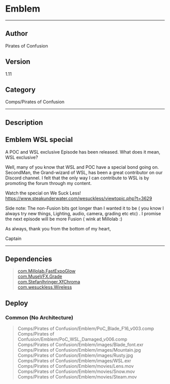 # Emblem
___

## Author
Pirates of Confusion

## Version
1.11

## Category
Comps/Pirates of Confusion

___

## Description
<h2>Emblem WSL special</h2>

<p>A POC and WSL exclusive Episode has been released. What does it mean, WSL exclusive?</p>

<p>Well, many of you know that WSL and POC have a special bond going on. SecondMan, the Grand-wizard of WSL, has been a great contributor on our Discord channel. I felt that the only way I can contribute to WSL is by promoting the forum through my content.</p>

<p>Watch the special on We Suck Less!<br> <a href="https://www.steakunderwater.com/wesuckless/viewtopic.php?t=3629">https://www.steakunderwater.com/wesuckless/viewtopic.php?t=3629</a></p>

<p>Side note: The non-Fusion bits got longer than I wanted it to be ( you know I always try new things, Lighting, audio, camera, grading etc etc) . I promise the next episode will be more Fusion ( wink at Millolab :)</p>

<p>As always, thank you from the bottom of my heart,</p>

<p>Captain</p>

___

## Dependencies

> [com.Millolab.FastExpoGlow](com.Millolab.FastExpoGlow.md)  
> [com.MuseVFX.Grade](com.MuseVFX.Grade.md)  
> [com.StefanIhringer.XfChroma](com.StefanIhringer.XfChroma.md)  
> [com.wesuckless.Wireless](com.wesuckless.Wireless.md)  
## Deploy

### Common (No Architecture)

> Comps/Pirates of Confusion/Emblem/PoC_Blade_F16_v003.comp  
> Comps/Pirates of Confusion/Emblem/PoC_WSL_Damaged_v006.comp  
> Comps/Pirates of Confusion/Emblem/images/Blade_font.exr  
> Comps/Pirates of Confusion/Emblem/images/Mountain.jpg  
> Comps/Pirates of Confusion/Emblem/images/Rusty.jpg  
> Comps/Pirates of Confusion/Emblem/images/WSL.exr  
> Comps/Pirates of Confusion/Emblem/movies/Lens.mov  
> Comps/Pirates of Confusion/Emblem/movies/Snow.mov  
> Comps/Pirates of Confusion/Emblem/movies/Steam.mov  
